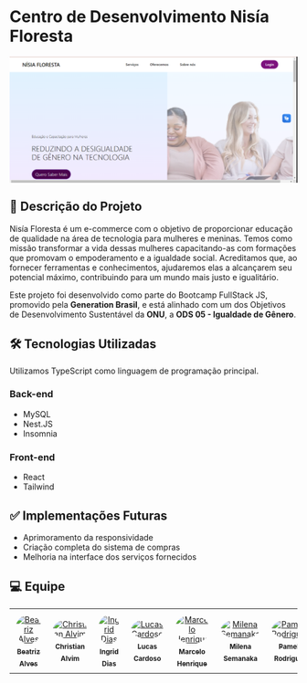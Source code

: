 # Centro de Desenvolvimento Nisía Floresta
<div style="display: flex; justify-content: center; gap: 20px; align-items: center;">
  <img src="imagem/preview.png" alt="Imagem do Projeto" width="800" height="auto">
</div>

## 📖 Descrição do Projeto
Nisía Floresta é um e-commerce com o objetivo de proporcionar educação de qualidade na área de tecnologia para mulheres e meninas. Temos como missão transformar a vida dessas mulheres capacitando-as com formações que promovam o empoderamento e a igualdade social. Acreditamos que, ao fornecer ferramentas e conhecimentos, ajudaremos elas a alcançarem seu potencial máximo, contribuindo para um mundo mais justo e igualitário.

Este projeto foi desenvolvido como parte do Bootcamp FullStack JS, promovido pela **Generation Brasil**, e está alinhado com um dos Objetivos de Desenvolvimento Sustentável da **ONU**, a **ODS 05 - Igualdade de Gênero**.

## 🛠️ Tecnologias Utilizadas
Utilizamos TypeScript como linguagem de programação principal.

### Back-end
- MySQL
- Nest.JS
- Insomnia

### Front-end
- React
- Tailwind

## ✅ Implementações Futuras
- Aprimoramento da responsividade
- Criação completa do sistema de compras
- Melhoria na interface dos serviços fornecidos

## 💻 Equipe
<table style="margin: 0 auto;">
  <tr>
    <td align="center" style="padding: 10px;">
      <a href="https://github.com/beatrizalsilva">
        <img style="border-radius: 50%;" src="https://avatars.githubusercontent.com/u/146834458?v=4" width="100px;" alt="Beatriz Alves"/>
        <br />
        <sub><b>Beatriz Alves</b></sub>
      </a>
    </td>
    <td align="center" style="padding: 10px;">
      <a href="https://github.com/christianfelps">
        <img style="border-radius: 50%;" src="https://avatars.githubusercontent.com/u/147508591?v=4" width="100px;" alt="Christian Alvim"/>
        <br />
        <sub><b>Christian Alvim</b></sub>
      </a>
    </td>
    <td align="center" style="padding: 10px;">
      <a href="https://github.com/ingrid-dias">
        <img style="border-radius: 50%;" src="https://avatars.githubusercontent.com/u/162725733?v=4" width="100px;" alt="Ingrid Dias"/>
        <br />
        <sub><b>Ingrid Dias</b></sub>
      </a>
    </td>
    <td align="center" style="padding: 10px;">
      <a href="https://github.com/lucashfcardoso">
        <img style="border-radius: 50%;" src="https://avatars.githubusercontent.com/u/162273422?v=4" width="100px;" alt="Lucas Cardoso"/>
        <br />
        <sub><b>Lucas Cardoso</b></sub>
      </a>
    </td>
    <td align="center" style="padding: 10px;">
      <a href="https://github.com/Marshel0">
        <img style="border-radius: 50%;" src="https://avatars.githubusercontent.com/u/130165497?v=4" width="100px;" alt="Marcelo Henrique"/>
        <br />
        <sub><b>Marcelo Henrique</b></sub>
      </a>
    </td>
    <td align="center" style="padding: 10px;">
      <a href="https://github.com/msemanaka">
        <img style="border-radius: 50%;" src="https://avatars.githubusercontent.com/u/156385428?v=4" width="100px;" alt="Milena Semanaka"/>
        <br />
        <sub><b>Milena Semanaka</b></sub>
      </a>
    </td>
    <td align="center" style="padding: 10px;">
      <a href="https://github.com/PamelaZuni">
        <img style="border-radius: 50%;" src="https://avatars.githubusercontent.com/u/94977548?v=4" width="100px;" alt="Pamela Rodrigues"/>
        <br />
        <sub><b>Pamela Rodrigues</b></sub>
      </a>
    </td>
  </tr>
</table>
